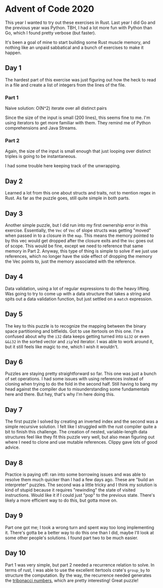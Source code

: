 # Advent of Code 2020

This year I wanted to try out these exercises in Rust.  Last year I
did Go and the previous year was Python.  TBH, I had a lot more fun
with Python than Go, which I found pretty verbose (but faster).

It's been a goal of mine to start building some Rust muscle memory,
and nothing like an unpaid sabbatical and a bunch of exercises to make
it happen.

## Day 1

The hardest part of this exercise was just figuring out how the heck to read in a file and create a list of integers from the lines of the file.

### Part 1

Naive solution: O(N^2) iterate over all distinct pairs

Since the size of the input is small (200 lines), this seems fine to me.  I'm using iterators to get more familiar with them.  They remind me of Python comprehensions and Java Streams.

### Part 2

Again, the size of the input is small enough that just looping over distinct triples is going to be instantaneous.

I had some trouble here keeping track of the unwrapping.

## Day 2

Learned a lot from this one about structs and traits, not to mention regex in Rust.  As far as the puzzle goes, still quite simple in both parts.

## Day 3

Another simple puzzle, but I did run into my first ownership error in this exercise.  Essentially, the `Vec` of `Vec` of slope structs was getting "moved" when passed in to a closure in the `map`.  This means the memory pointed to by this vec would get dropped after the closure exits and the `Vec` goes out of scope.  This would be fine, except we need to reference that same memory in Part 2.  Anyway, this type of thing is simple to solve if we just use references, which no longer have the side effect of dropping the memory the Vec points to, just the memory associated with the reference.

## Day 4

Data validation, using a lot of regular expressions to do the heavy lifting.  Was going to try to come up with a data structure that takes a string and spits out a data validation function, but just settled on a `match` expression.

## Day 5

The key to this puzzle is to recognize the mapping between the binary space partitioning and bitfields.  Got to use itertools on this one.  I'm a confused about why the `i32` data keeps getting turned into `&i32` or even `&&i32` in the sorted vector and `zip`'ed iterator.  I was able to work around it, but it still feels like magic to me, which I wish it wouldn't.

## Day 6

Puzzles are staying pretty straightforward so far.  This one was just a bunch of set operations.  I had some issues with using references instead of cloning when trying to do the fold in the second half.  Still having to bang my head against the compiler due to misunderstanding some fundamentals here and there.  But hey, that's why I'm here doing this.

## Day 7

The first puzzle I solved by creating an inverted index and the second was a simple recursive solution.  I felt like I struggled with the rust compiler quite a bit to finish this challenge.  The creation of nested, variable-length data structures feel like they fit this puzzle very well, but also mean figuring out where I need to clone and use mutable references.  Clippy gave lots of good advice.

## Day 8

Practice is paying off: ran into some borrowing issues and was able to resolve them much quicker than I had a few days ago.  These are "build an interpreter" puzzles.  The second was a little tricky and I think my solution is kind of stupid because it requires "rewinding" the state of visited instructions.  Would like it if I could just "pop" to the previous state.  There's likely a more efficient way to do this, but gotta move on.

## Day 9

Part one got me; I took a wrong turn and spent way too long implementing it.  There's gotta be a better way to do this one than I did, maybe I'll look at some other people's solutions.  I found part two to be much easier.

## Day 10

Part 1 was very simple, but part 2 needed a recurrence relation to solve.  In terms of rust, I was able to use the excellent itertools crate's `group_by` to structure the computation.  By the way, the recurrence needed generates the [tribonacci numbers](https://en.wikipedia.org/wiki/Generalizations_of_Fibonacci_numbers#Tribonacci_numbers), which are pretty interesting!  Great puzzle! 